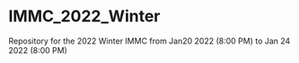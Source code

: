# IMMC_2022_Winter
Repository for the 2022 Winter IMMC from Jan20 2022 (8:00 PM) to Jan 24 2022 (8:00 PM)
